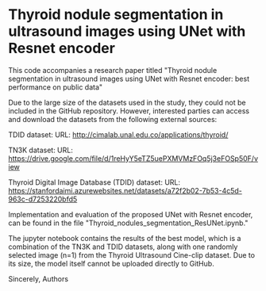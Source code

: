 # Thyroid nodule segmentation in ultrasound images using UNet with Resnet encoder

This code accompanies a research paper titled "Thyroid nodule segmentation in ultrasound images using UNet with Resnet encoder: best performance on public data" 

Due to the large size of the datasets used in the study, they could not be included in the GitHub repository. However, interested parties can access and download the datasets from the following external sources:

TDID dataset:
URL: http://cimalab.unal.edu.co/applications/thyroid/

TN3K dataset:
URL: https://drive.google.com/file/d/1reHyY5eTZ5uePXMVMzFOq5j3eFOSp50F/view

Thyroid Digital Image Database (TDID) dataset:
URL: https://stanfordaimi.azurewebsites.net/datasets/a72f2b02-7b53-4c5d-963c-d7253220bfd5

Implementation and evaluation of the proposed UNet with Resnet encoder, can be found in the file "Thyroid_nodules_segmentation_ResUNet.ipynb."

The jupyter notebook contains the results of the best model, which is a combination of the TN3K and TDID datasets, along with one randomly selected image (n=1) from the Thyroid Ultrasound Cine-clip dataset. Due to its size, the model itself cannot be uploaded directly to GitHub.

Sincerely,
Authors

